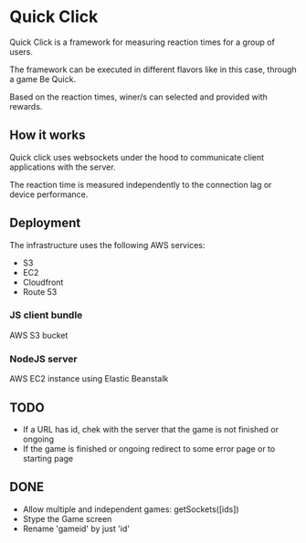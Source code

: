 # Quick Click

Quick Click is a framework for measuring reaction times for a group of users.

The framework can be executed in different flavors like in this case, through a game Be Quick.

Based on the reaction times, winer/s can selected and provided with rewards.

## How it works

Quick click uses websockets under the hood to communicate client applications with the server.

The reaction time is measured independently to the connection lag or device performance.

## Deployment

The infrastructure uses the following AWS services:
- S3
- EC2
- Cloudfront
- Route 53

### JS client bundle

AWS S3 bucket

### NodeJS server

AWS EC2 instance using Elastic Beanstalk

## TODO

- If a URL has id, chek with the server that the game is not finished or ongoing
- If the game is finished or ongoing redirect to some error page or to starting page

## DONE
- Allow multiple and independent games: getSockets([ids])
- Stype the Game screen
- Rename 'gameid' by just 'id'
